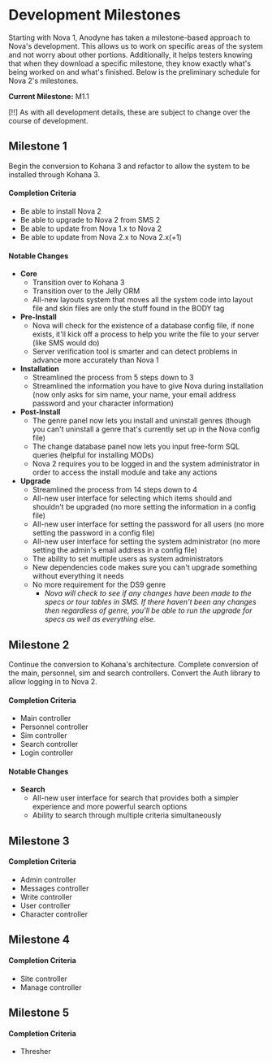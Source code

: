 # Development Milestones

Starting with Nova 1, Anodyne has taken a milestone-based approach to Nova's development. This allows us to work on specific areas of the system and not worry about other portions. Additionally, it helps testers knowing that when they download a specific milestone, they know exactly what's being worked on and what's finished. Below is the preliminary schedule for Nova 2's milestones.

__Current Milestone:__ M1.1

[!!] As with all development details, these are subject to change over the course of development.

## Milestone 1

Begin the conversion to Kohana 3 and refactor to allow the system to be installed through Kohana 3.

#### Completion Criteria

* Be able to install Nova 2
* Be able to upgrade to Nova 2 from SMS 2
* Be able to update from Nova 1.x to Nova 2
* Be able to update from Nova 2.x to Nova 2.x(+1)

#### Notable Changes

* __Core__
	* Transition over to Kohana 3
	* Transition over to the Jelly ORM
	* All-new layouts system that moves all the system code into layout file and skin files are only the stuff found in the BODY tag
* __Pre-Install__
	* Nova will check for the existence of a database config file, if none exists, it'll kick off a process to help you write the file to your server (like SMS would do)
	* Server verification tool is smarter and can detect problems in advance more accurately than Nova 1
* __Installation__
	* Streamlined the process from 5 steps down to 3
	* Streamlined the information you have to give Nova during installation (now only asks for sim name, your name, your email address password and your character information)
* __Post-Install__
	* The genre panel now lets you install and uninstall genres (though you can't uninstall a genre that's currently set up in the Nova config file)
	* The change database panel now lets you input free-form SQL queries (helpful for installing MODs)
	* Nova 2 requires you to be logged in and the system administrator in order to access the install module and take any actions
* __Upgrade__
	* Streamlined the process from 14 steps down to 4
	* All-new user interface for selecting which items should and shouldn't be upgraded (no more setting the information in a config file)
	* All-new user interface for setting the password for all users (no more setting the password in a config file)
	* All-new user interface for setting the system administrator (no more setting the admin's email address in a config file)
	* The ability to set multiple users as system administrators
	* New dependencies code makes sure you can't upgrade something without everything it needs
	* No more requirement for the DS9 genre
		* _Nova will check to see if any changes have been made to the specs or tour tables in SMS. If there haven't been any changes then regardless of genre, you'll be able to run the upgrade for specs as well as everything else._

## Milestone 2

Continue the conversion to Kohana's architecture. Complete conversion of the main, personnel, sim and search controllers. Convert the Auth library to allow logging in to Nova 2.

#### Completion Criteria

* Main controller
* Personnel controller
* Sim controller
* Search controller
* Login controller

#### Notable Changes

* __Search__
	* All-new user interface for search that provides both a simpler experience and more powerful search options
	* Ability to search through multiple criteria simultaneously

## Milestone 3

#### Completion Criteria

* Admin controller
* Messages controller
* Write controller
* User controller
* Character controller

## Milestone 4

#### Completion Criteria

* Site controller
* Manage controller

## Milestone 5

#### Completion Criteria

* Thresher